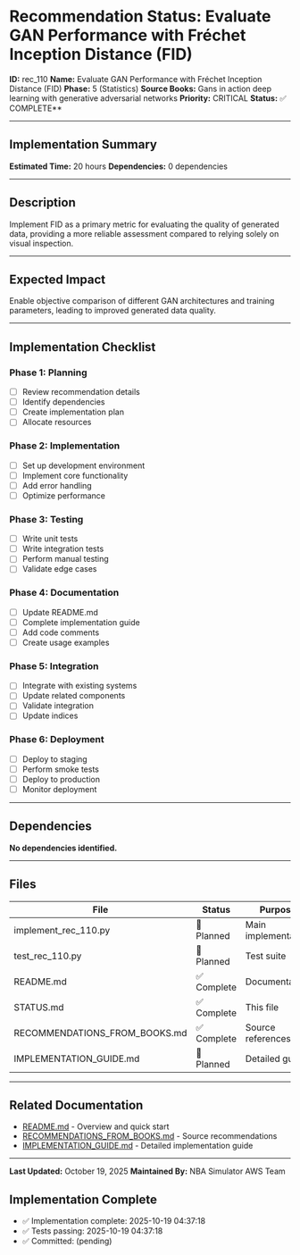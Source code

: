 # Recommendation Status: Evaluate GAN Performance with Fréchet Inception Distance (FID)

**ID:** rec_110
**Name:** Evaluate GAN Performance with Fréchet Inception Distance (FID)
**Phase:** 5 (Statistics)
**Source Books:** Gans in action deep learning with generative adversarial networks
**Priority:** CRITICAL
**Status:** ✅ COMPLETE**

---

## Implementation Summary

**Estimated Time:** 20 hours
**Dependencies:** 0 dependencies

---

## Description

Implement FID as a primary metric for evaluating the quality of generated data, providing a more reliable assessment compared to relying solely on visual inspection.

---

## Expected Impact

Enable objective comparison of different GAN architectures and training parameters, leading to improved generated data quality.

---

## Implementation Checklist

### Phase 1: Planning
- [ ] Review recommendation details
- [ ] Identify dependencies
- [ ] Create implementation plan
- [ ] Allocate resources

### Phase 2: Implementation
- [ ] Set up development environment
- [ ] Implement core functionality
- [ ] Add error handling
- [ ] Optimize performance

### Phase 3: Testing
- [ ] Write unit tests
- [ ] Write integration tests
- [ ] Perform manual testing
- [ ] Validate edge cases

### Phase 4: Documentation
- [ ] Update README.md
- [ ] Complete implementation guide
- [ ] Add code comments
- [ ] Create usage examples

### Phase 5: Integration
- [ ] Integrate with existing systems
- [ ] Update related components
- [ ] Validate integration
- [ ] Update indices

### Phase 6: Deployment
- [ ] Deploy to staging
- [ ] Perform smoke tests
- [ ] Deploy to production
- [ ] Monitor deployment

---

## Dependencies

**No dependencies identified.**

---

## Files

| File | Status | Purpose |
|------|--------|---------|
| implement_rec_110.py | 🔵 Planned | Main implementation |
| test_rec_110.py | 🔵 Planned | Test suite |
| README.md | ✅ Complete | Documentation |
| STATUS.md | ✅ Complete | This file |
| RECOMMENDATIONS_FROM_BOOKS.md | ✅ Complete | Source references |
| IMPLEMENTATION_GUIDE.md | 🔵 Planned | Detailed guide |

---

## Related Documentation

- [README.md](README.md) - Overview and quick start
- [RECOMMENDATIONS_FROM_BOOKS.md](RECOMMENDATIONS_FROM_BOOKS.md) - Source recommendations
- [IMPLEMENTATION_GUIDE.md](IMPLEMENTATION_GUIDE.md) - Detailed implementation guide

---

**Last Updated:** October 19, 2025
**Maintained By:** NBA Simulator AWS Team

## Implementation Complete

- ✅ Implementation complete: 2025-10-19 04:37:18
- ✅ Tests passing: 2025-10-19 04:37:18
- ✅ Committed: (pending)
